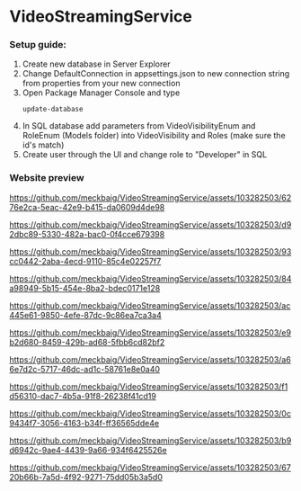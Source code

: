 # VideoStreamingService

### Setup guide:
<ol>
  <li>Create new database in Server Explorer</li>
  <li>Change DefaultConnection in appsettings.json to new connection string from properties from your new connection</li>
  <li>Open Package Manager Console and type 
    
    update-database
  </li>
  <li>In SQL database add parameters from VideoVisibilityEnum and RoleEnum (Models folder) into VideoVisibility and Roles (make sure the id's match)</li>
  <li>Create user through the UI and change role to "Developer" in SQL</li>
</ol>

### Website preview

https://github.com/meckbaig/VideoStreamingService/assets/103282503/6276e2ca-5eac-42e9-b415-da0609d4de98

https://github.com/meckbaig/VideoStreamingService/assets/103282503/d92dbc89-5330-482a-bac0-0f4cce679398

https://github.com/meckbaig/VideoStreamingService/assets/103282503/93cc0442-2aba-4ecd-9110-85c4e02257f7

https://github.com/meckbaig/VideoStreamingService/assets/103282503/84a98949-5b15-454e-8ba2-bdec0171e128

https://github.com/meckbaig/VideoStreamingService/assets/103282503/ac445e61-9850-4efe-87dc-9c86ea7ca3a4

https://github.com/meckbaig/VideoStreamingService/assets/103282503/e9b2d680-8459-429b-ad68-5fbb6cd82bf2

https://github.com/meckbaig/VideoStreamingService/assets/103282503/a66e7d2c-5717-46dc-ad1c-58761e8e0a40

https://github.com/meckbaig/VideoStreamingService/assets/103282503/f1d56310-dac7-4b5a-91f8-26238f41cd19

https://github.com/meckbaig/VideoStreamingService/assets/103282503/0c9434f7-3056-4163-b34f-ff36565dde4e

https://github.com/meckbaig/VideoStreamingService/assets/103282503/b9d6942c-9ae4-4439-9a66-934f6425526e

https://github.com/meckbaig/VideoStreamingService/assets/103282503/6720b66b-7a5d-4f92-9271-75dd05b3a5d0

